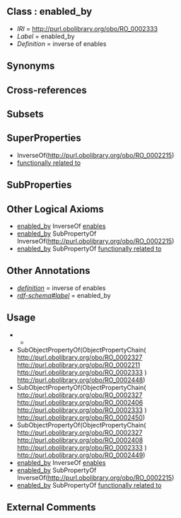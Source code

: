 
## Class : enabled_by

 * *IRI* = http://purl.obolibrary.org/obo/RO_0002333
 * *Label* = enabled_by
 * *Definition* = inverse of enables

## Synonyms


## Cross-references


## Subsets


## SuperProperties

 * InverseOf(<http://purl.obolibrary.org/obo/RO_0002215>)
 * [functionally related to](../../RO/28/RO_0002328.md)

## SubProperties


## Other Logical Axioms

 * [enabled_by](../../RO/33/RO_0002333.md) InverseOf [enables](../../RO/27/RO_0002327.md)
 * [enabled_by](../../RO/33/RO_0002333.md) SubPropertyOf InverseOf(<http://purl.obolibrary.org/obo/RO_0002215>)
 * [enabled_by](../../RO/33/RO_0002333.md) SubPropertyOf [functionally related to](../../RO/28/RO_0002328.md)

## Other Annotations

 * *[definition](../../IAO/15/IAO_0000115.md)* = inverse of enables
 * *[rdf-schema#label](../../el/rdf-schema#label.md)* = enabled_by

## Usage

 * -
 * SubObjectPropertyOf(ObjectPropertyChain( <http://purl.obolibrary.org/obo/RO_0002327> <http://purl.obolibrary.org/obo/RO_0002211> <http://purl.obolibrary.org/obo/RO_0002333> ) <http://purl.obolibrary.org/obo/RO_0002448>)
 * SubObjectPropertyOf(ObjectPropertyChain( <http://purl.obolibrary.org/obo/RO_0002327> <http://purl.obolibrary.org/obo/RO_0002406> <http://purl.obolibrary.org/obo/RO_0002333> ) <http://purl.obolibrary.org/obo/RO_0002450>)
 * SubObjectPropertyOf(ObjectPropertyChain( <http://purl.obolibrary.org/obo/RO_0002327> <http://purl.obolibrary.org/obo/RO_0002408> <http://purl.obolibrary.org/obo/RO_0002333> ) <http://purl.obolibrary.org/obo/RO_0002449>)
 * [enabled_by](../../RO/33/RO_0002333.md) InverseOf [enables](../../RO/27/RO_0002327.md)
 * [enabled_by](../../RO/33/RO_0002333.md) SubPropertyOf InverseOf(<http://purl.obolibrary.org/obo/RO_0002215>)
 * [enabled_by](../../RO/33/RO_0002333.md) SubPropertyOf [functionally related to](../../RO/28/RO_0002328.md)

## External Comments

